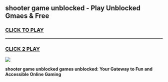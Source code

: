 
## shooter game unblocked - Play Unblocked Gmaes & Free
<h3>
<a href="https://premium.freeplayer.one?title=shooter_game_unblocked&ref=20F">CLICK TO PLAY</a></h3>
<hr>

<h3>
<a href="https://premium.freeplayer.one?title=shooter_game_unblocked&ref=20F">CLICK 2 PLAY</a>
  
</h3>

<a href="https://premium.freeplayer.one?title=shooter_game_unblocked&ref=20F/"><img src="https://clearcache.store/games.png"></a>


**shooter game unblocked games unblocked: Your Gateway to Fun and Accessible Online Gaming**
